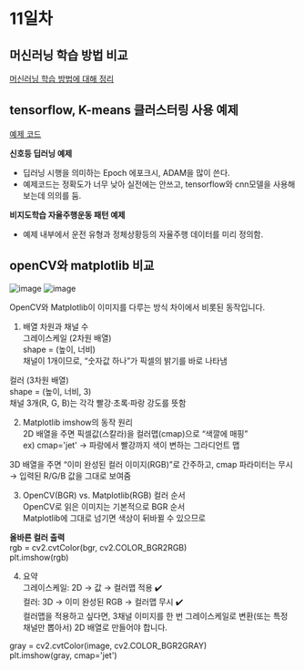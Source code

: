 # 11일차

## 머신러닝 학습 방법 비교
[머신러닝 학습 방법에 대해 정리](ML.md)

## tensorflow, K-means 클러스터링 사용 예제
[예제 코드](0707_python_tensorflow,_K_means_클러스터링_사용_예제.ipynb)

**신호등 딥러닝 예제**
- 딥러닝 시행을 의미하는 Epoch 에포크시, ADAM을 많이 쓴다.
- 예제코드는 정확도가 너무 낮아 실전에는 안쓰고, tensorflow와 cnn모델을 사용해보는데 의의를 둠.

**비지도학습 자율주행운동 패턴 예제**
- 예제 내부에서 운전 유형과 정체상황등의 자율주행 데이터를 미리 정의함.

## openCV와 matplotlib 비교
![image](https://github.com/user-attachments/assets/e274e111-666e-4cc5-9aa8-e6481cfad954)
![image](https://github.com/user-attachments/assets/6ce90bbf-d45b-4518-adc8-917ace23b728)

OpenCV와 Matplotlib이 이미지를 다루는 방식 차이에서 비롯된 동작입니다.
1. 배열 차원과 채널 수<br>
그레이스케일 (2차원 배열)<br>
shape = (높이, 너비)<br>
채널이 1개이므로, “숫자값 하나”가 픽셀의 밝기를 바로 나타냄

컬러 (3차원 배열)<br>
shape = (높이, 너비, 3)<br>
채널 3개(R, G, B)는 각각 빨강·초록·파랑 강도를 뜻함

2. Matplotlib imshow의 동작 원리<br>
2D 배열을 주면 픽셀값(스칼라)을 컬러맵(cmap)으로 “색깔에 매핑”<br>
ex) cmap='jet' → 파랑에서 빨강까지 색이 변하는 그라디언트 맵

3D 배열을 주면
“이미 완성된 컬러 이미지(RGB)”로 간주하고,
cmap 파라미터는 무시 → 입력된 R/G/B 값을 그대로 보여줌

3. OpenCV(BGR) vs. Matplotlib(RGB) 컬러 순서<br>
OpenCV로 읽은 이미지는 기본적으로 BGR 순서<br>
Matplotlib에 그대로 넘기면 색상이 뒤바뀔 수 있으므로

**올바른 컬러 출력**<br>
rgb = cv2.cvtColor(bgr, cv2.COLOR_BGR2RGB)<br>
plt.imshow(rgb)

4. 요약<br>
그레이스케일: 2D → 값 → 컬러맵 적용 ✔️<br>
컬러: 3D → 이미 완성된 RGB → 컬러맵 무시 ✔️<br>
컬러맵을 적용하고 싶다면, 3채널 이미지를 한 번 그레이스케일로 변환(또는 특정 채널만 뽑아서) 2D 배열로 만들어야 합니다.

gray = cv2.cvtColor(image, cv2.COLOR_BGR2GRAY)<br>
plt.imshow(gray, cmap='jet')
